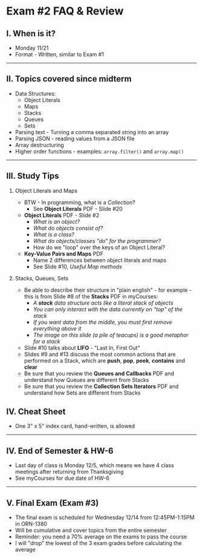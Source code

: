 # Exam #2 FAQ & Review

## I. When is it?
- Monday 11/21
- Format - Written, similar to Exam #1

<hr>

## II. Topics covered since midterm

- Data Structures:
  - Object Literals
  - Maps
  - Stacks
  - Queues
  - Sets
- Parsing text - Turning a comma separated string into an array
- Parsing JSON - reading values from a JSON file
- Array destructuring
- Higher order functions - examples: `array.filter()` and `array.map()`


<hr>

## III. Study Tips

1) Object Literals and Maps
    - BTW - In programming, what is a *Collection*?
      - See **Object Literals** PDF - Slide #20
    - **Object Literals** PDF - Slide #2
      - *What is an object?* 
      - *What do objects consist of?*
      - *What is a class?*
      - *What do objects/classes "do" for the programmer?*
      - How do we "loop" over the keys of an Object Literal?
    - **Key-Value Pairs and Maps** PDF
      - Name 2 differences between object literals and maps
      - See Slide #10, *Useful Map methods*

2) Stacks, Queues, Sets
    - Be able to describe their structure in "plain english" - for example - this is from Slide #8 of the **Stacks** PDF in myCourses:
      - *A **stack** data structure acts like a literal stack of objects*
      - *You can only interact with the data currently on "top" of the stack*
      - *If you want data from the middle, you must first remove everything above it*
      - *The image on this slide (a pile of teacups) is a good metaphor for a stack*
    - Slide #10 talks about **LIFO**  - "Last In, First Out" 
    - Slides #9 and #13 discuss the most common actions that are performed on a Stack, which are **push**, **pop**, **peek**, **contains** and **clear**
    - Be sure that you review the **Queues and Callbacks** PDF and understand how Queues are different from Stacks
    - Be sure that you review the **Collection Sets Iterators** PDF and understand how Sets are different from Stacks
    



## IV. Cheat Sheet
- One 3" x 5" index card, hand-written, is allowed

<hr>

## IV. End of Semester & HW-6
- Last day of class is Monday 12/5, which means we have 4 class meetings after returning from Thanksgiving
- See myCourses for due date of HW-6

<hr>

## V. Final Exam (Exam #3)

- The final exam is scheduled for Wednesday 12/14 from 12:45PM-1:15PM in ORN-1380
- Will be cumulative and cover topics from the entire semester
- Reminder: you need a 70% average on the exams to pass the course
- I will "drop" the lowest of the 3 exam grades before calculating the average
